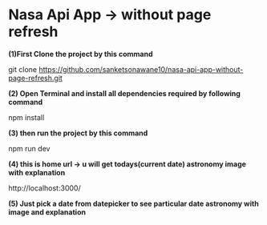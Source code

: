 

# Nasa Api App -> without page refresh


**(1)First Clone the project by this command** 

  git clone https://github.com/sanketsonawane10/nasa-api-app-without-page-refresh.git


**(2) Open Terminal and install all dependencies required by following command** 

  npm install

**(3) then run the project by this command** 

  npm run dev


**(4) this is home url -> u will get todays(current date) astronomy image with explanation**

http://localhost:3000/


**(5) Just pick a date from datepicker to see particular date astronomy with image and explanation**


